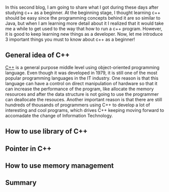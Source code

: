 In this second blog, I am going to share what I got during these days after studying c++ as a beginner. At the beginning stage, I thought learning c++ should be easy since the programming concepts behind it are so similar to Java, but when I am learning more detail about it I realized that it would take me a while to get used to the way that how to run a c++ program. However, it is good to keep learning new things as a developer. Now, let me introduce 3 important things you must to know about c++ as a beginner!

## General idea of C++
[C++](https://en.wikipedia.org/wiki/C%2B%2B) is a general purpose middle level using object-oriented programming language. Even though it was developed in 1979, it is still one of the most popular programming languages in the IT industry. One reason is that this language can have a control on direct manipulation of hardware so that it can increase the performance of the program, like allocate the memory resources and after the data structure is not going to use the programmer can deallocate the resouces. Another important reason is that there are still hundreds of thousands of programmers using C++ to develop a lot of interesting and cool programs, which drives C++ keeping moving forward to accomadate the change of Information Technology.

## How to use library of C++


## Pointer in C++


## How to use memory management


## Summary
